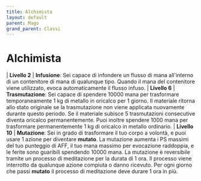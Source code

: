 ```yaml
---
title: Alchimista
layout: default
parent: Mago
grand_parent: Classi
---
```


# **Alchimista**

| **Livello 2**  | **Infusione**: Sei capace di infondere un flusso di mana all'interno di un contenitore di mana di qualunque tipo. Quando il mana del contenitore viene utilizzato, evoca automaticamente il flusso infuso.
| **Livello 6**  | **Trasmutazione**: Sei capace di spendere 10000 mana per trasformare temporaneamente 1 kg di metallo in oricalco per 1 giorno. Il materiale ritorna allo stato originale se la trasmutazione non viene applicata nuovamente durante questo periodo. Se il materiale subisce 5 trasmutazioni consecutive diventa oricalco permanentemente. Puoi inoltre spendere 1000 mana per trasformare permanentemente 1 kg di oricalco in metallo ordinario.
| **Livello 10**  | **Mutazione**: Sei in grado di trasformare il tuo corpo a volontà, e puoi usare 1 azione per diventare **mutato**. La mutazione aumenta i PS massimi del tuo punteggio di AFF, il tuo mana massimo per evocazione raddoppia, e le ferite sono guaribili spendendo 10000 mana. La mutazione è reversibile tramite un processo di meditazione per la durata di 1 ora. Il processo viene interrotto da qualunque azione compiuta o danno ricevuto. Per ogni giorno che passi **mutato** il processo di meditazione deve durare 1 ora in più.